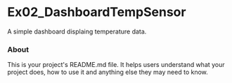 Ex02_DashboardTempSensor
========================

A simple dashboard displaing temperature data.

### About

This is your project's README.md file. It helps users understand what your
project does, how to use it and anything else they may need to know.